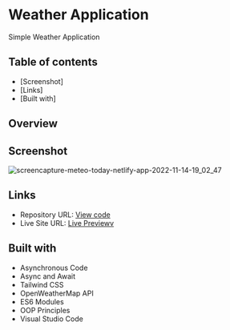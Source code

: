 # Weather Application

Simple Weather Application

## Table of contents
- [Screenshot]
- [Links]
- [Built with]

## Overview
## Screenshot
![screencapture-meteo-today-netlify-app-2022-11-14-19_02_47](https://user-images.githubusercontent.com/107273888/201733307-ad746725-fe04-4b1d-b485-a653128090ad.png)



## Links 
- Repository URL: [View code](https://github.com/devemit/Weather-app-JS)
- Live Site URL: [Live Previewv](https://meteo-today.netlify.app/)

## Built with
- Asynchronous Code
- Async and Await
- Tailwind CSS
- OpenWeatherMap API
- ES6 Modules
- OOP Principles
- Visual Studio Code






